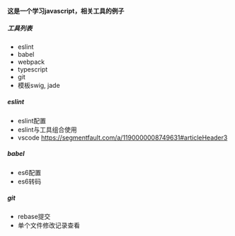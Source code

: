 #### 这是一个学习javascript，相关工具的例子

##### 工具列表
+ eslint
+ babel
+ webpack
+ typescript
+ git 
+ 模板swig, jade


##### eslint
+ eslint配置
+ eslint与工具组合使用
+ vscode <https://segmentfault.com/a/1190000008749631#articleHeader3> 

##### babel
+ es6配置
+ es6转码

##### git
+ rebase提交
+ 单个文件修改记录查看